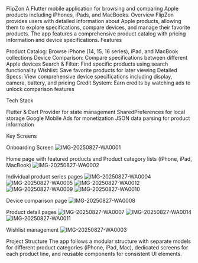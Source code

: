 FlipZon
A Flutter mobile application for browsing and comparing Apple products including iPhones, iPads, and MacBooks.
Overview
FlipZon provides users with detailed information about Apple products, allowing them to explore specifications, compare devices, and manage their favorite products. The app features a comprehensive product catalog with pricing information and device specifications.
Features

Product Catalog: Browse iPhone (14, 15, 16 series), iPad, and MacBook collections
Device Comparison: Compare specifications between different Apple devices
Search & Filter: Find specific products using search functionality
Wishlist: Save favorite products for later viewing
Detailed Specs: View comprehensive device specifications including display, camera, battery, and pricing
Credit System: Earn credits by watching ads to unlock comparison features

Tech Stack

Flutter & Dart
Provider for state management
SharedPreferences for local storage
Google Mobile Ads for monetization
JSON data parsing for product information

Key Screens

Onboarding Screen
![IMG-20250827-WA0001](https://github.com/user-attachments/assets/6e01ac59-fc63-4d53-a5e6-4504ee8f94d5)

Home page with featured products and Product category lists (iPhone, iPad, MacBook)
![IMG-20250827-WA0002](https://github.com/user-attachments/assets/21ff35d4-d3d1-44ae-af59-4f761cf79909)

Individual product series pages
![IMG-20250827-WA0004](https://github.com/user-attachments/assets/6fa1e04d-09be-4214-a9e6-397bb0ae0614)
![IMG-20250827-WA0005](https://github.com/user-attachments/assets/e1295d2e-4a65-413b-af1d-e8ffb45f16db)
![IMG-20250827-WA0012](https://github.com/user-attachments/assets/e61208c6-d830-4c28-be74-5675e132a8dd)
![IMG-20250827-WA0009](https://github.com/user-attachments/assets/0729aaa7-9388-4dfb-b370-bb89b30ac6d8)
![IMG-20250827-WA0010](https://github.com/user-attachments/assets/1e235224-49c7-4c03-962e-9f3d6bd57e91)

Device comparison page
![IMG-20250827-WA0008](https://github.com/user-attachments/assets/309774b3-e3f2-4726-aa43-d43e0e8ace2e)

Product detail pages
![IMG-20250827-WA0007](https://github.com/user-attachments/assets/4048f33e-1bd2-48da-ac01-7e83783ec634)
![IMG-20250827-WA0014](https://github.com/user-attachments/assets/fb84ce80-7572-4d75-969c-98935c77c07a)
![IMG-20250827-WA0011](https://github.com/user-attachments/assets/b647b6fb-d8af-4401-9909-c32dc755fad4)

Wishlist management
![IMG-20250827-WA0003](https://github.com/user-attachments/assets/86bea799-8fda-4808-81e6-9cbd32875cd9)


Project Structure
The app follows a modular structure with separate models for different product categories (iPhone, iPad, Mac), dedicated screens for each product line, and reusable components for consistent UI elements.
